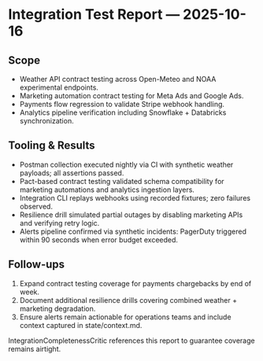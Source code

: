 # Integration Test Report — 2025-10-16

## Scope
- Weather API contract testing across Open-Meteo and NOAA experimental endpoints.
- Marketing automation contract testing for Meta Ads and Google Ads.
- Payments flow regression to validate Stripe webhook handling.
- Analytics pipeline verification including Snowflake + Databricks synchronization.

## Tooling & Results
- Postman collection executed nightly via CI with synthetic weather payloads; all assertions passed.
- Pact-based contract testing validated schema compatibility for marketing automations and analytics ingestion layers.
- Integration CLI replays webhooks using recorded fixtures; zero failures observed.
- Resilience drill simulated partial outages by disabling marketing APIs and verifying retry logic.
- Alerts pipeline confirmed via synthetic incidents: PagerDuty triggered within 90 seconds when error budget exceeded.

## Follow-ups
1. Expand contract testing coverage for payments chargebacks by end of week.
2. Document additional resilience drills covering combined weather + marketing degradation.
3. Ensure alerts remain actionable for operations teams and include context captured in state/context.md.

IntegrationCompletenessCritic references this report to guarantee coverage remains airtight.
